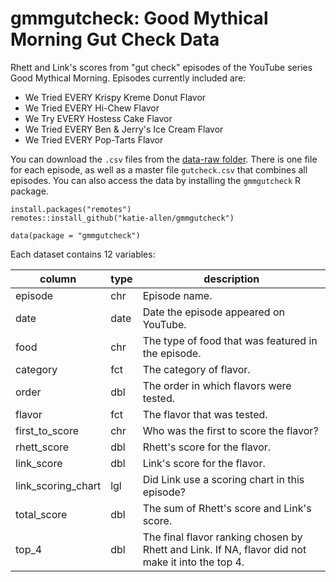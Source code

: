 # gmmgutcheck: Good Mythical Morning Gut Check Data

Rhett and Link's scores from "gut check" episodes of the YouTube series Good Mythical Morning. Episodes currently included are:

- We Tried EVERY Krispy Kreme Donut Flavor
- We Tried EVERY Hi-Chew Flavor
- We Try EVERY Hostess Cake Flavor
- We Tried EVERY Ben & Jerry's Ice Cream Flavor
- We Tried EVERY Pop-Tarts Flavor

You can download the `.csv` files from the [data-raw folder](https://github.com/katie-allen/gmmgutcheck/tree/main/data-raw). There is one file for each episode, as well as a master file `gutcheck.csv` that combines all episodes. You can also access the data by installing the `gmmgutcheck` R package.

```
install.packages("remotes")
remotes::install_github("katie-allen/gmmgutcheck")

data(package = "gmmgutcheck")
```

Each dataset contains 12 variables:

| column             | type | description                                                                                      |
|--------------------|------|--------------------------------------------------------------------------------------------------|
| episode            | chr  | Episode name.                                                                                    |
| date               | date | Date the episode appeared on YouTube.                                                            |
| food               | chr  | The type of food that was featured in the episode.                                               |
| category           | fct  | The category of flavor.                                                                          |
| order              | dbl  | The order in which flavors were tested.                                                          |
| flavor             | fct  | The flavor that was tested.                                                                      |
| first_to_score     | chr  | Who was the first to score the flavor?                                                           |
| rhett_score        | dbl  | Rhett's score for the flavor.                                                                    |
| link_score         | dbl  | Link's score for the flavor.                                                                     |
| link_scoring_chart | lgl  | Did Link use a scoring chart in this episode?                                                    |
| total_score        | dbl  | The sum of Rhett's score and Link's score.                                                       |
| top_4              | dbl  | The final flavor ranking chosen by Rhett and Link. If NA, flavor did not make it into the top 4. |
